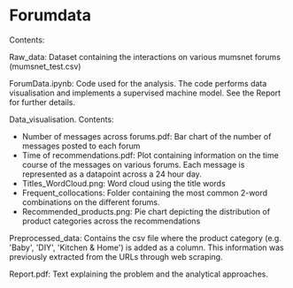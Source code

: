 # Forumdata

Contents:

Raw_data:
Dataset containing the interactions on various mumsnet forums (mumsnet_test.csv)

ForumData.ipynb:
Code used for the analysis. The code performs data visualisation and implements a supervised machine model. See the Report for further details.

Data_visualisation.
Contents:
- Number of messages across forums.pdf:
Bar chart of the number of messages posted to each forum
- Time of recommendations.pdf:
Plot containing information on the time course of the messages on various forums. Each message is represented as a datapoint across a 24 hour day.
- Titles_WordCloud.png:
Word cloud using the title words 
- Frequent_collocations:
Folder containing the most common 2-word combinations on the different forums.
- Recommended_products.png:
Pie chart depicting the distribution of product categories across the recommendations

Preprocessed_data:
Contains the csv file where the product category (e.g. 'Baby', 'DIY', 'Kitchen & Home') is added as a column.
This information was previously extracted from the URLs through web scraping.

Report.pdf:
Text explaining the problem and the analytical approaches.
